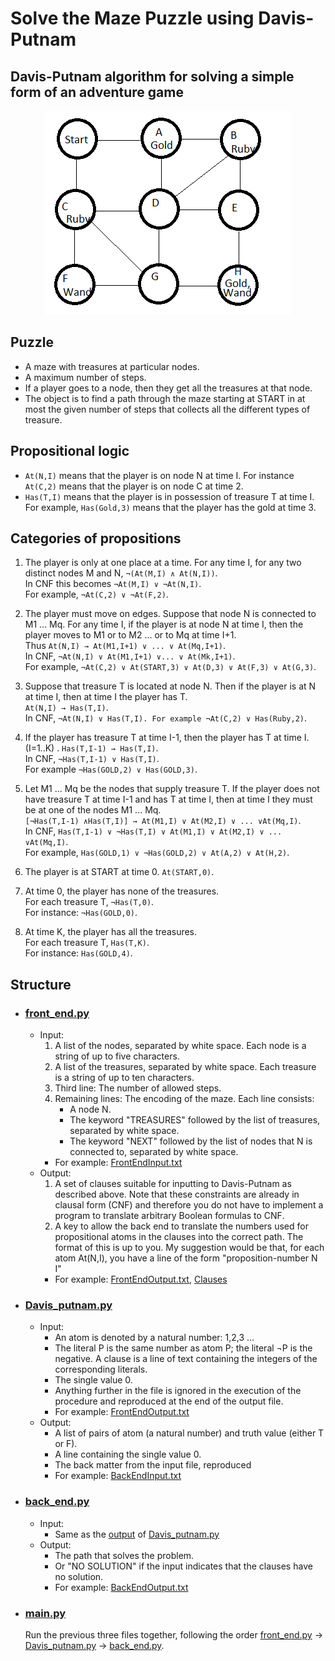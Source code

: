 # Solve the Maze Puzzle using Davis-Putnam
## Davis-Putnam algorithm for solving a simple form of an adventure game

<div align=center><img src="Maze.png"></div>

## Puzzle
- A maze with treasures at particular nodes.
- A maximum number of steps. 
- If a player goes to a node, then they get all the treasures at that node. 
- The object is to find a path through the maze starting at START in at most the given number of steps that collects all the different types of treasure.


## Propositional logic
- `At(N,I)` means that the player is on node N at time I. For instance `At(C,2)` means that the player is on node C at time 2.
- `Has(T,I)` means that the player is in possession of treasure T at time I. For example, `Has(Gold,3)` means that the player has the gold at time 3.

## Categories of propositions
1. The player is only at one place at a time.
For any time I, for any two distinct nodes M and N, `¬(At(M,I) ∧ At(N,I))`.  
In CNF this becomes `¬At(M,I) ∨ ¬At(N,I)`.  
For example, `¬At(C,2) ∨ ¬At(F,2)`.

2. The player must move on edges. Suppose that node N is connected to M1 ... Mq. For any time I, if the player is at node N at time I, then the player moves to M1 or to M2 ... or to Mq at time I+1.  
Thus `At(N,I) → At(M1,I+1) ∨ ... ∨ At(Mq,I+1)`.  
In CNF, `¬At(N,I) ∨ At(M1,I+1) ∨... ∨ At(Mk,I+1)`.  
For example, `¬At(C,2) ∨ At(START,3) ∨ At(D,3) ∨ At(F,3) ∨ At(G,3)`.

3. Suppose that treasure T is located at node N. Then if the player is at N at time I, then at time I the player has T.  
`At(N,I) → Has(T,I)`.  
In CNF, `¬At(N,I) ∨ Has(T,I). For example ¬At(C,2) ∨ Has(Ruby,2)`.

4. If the player has treasure T at time I-1, then the player has T at time I. (I=1..K)  .
`Has(T,I-1) → Has(T,I)`.  
In CNF, `¬Has(T,I-1) ∨ Has(T,I)`.  
For example `¬Has(GOLD,2) ∨ Has(GOLD,3)`.

5. Let M1 ... Mq be the nodes that supply treasure T. If the player does not have treasure T at time I-1 and has T at time I, then at time I they must be at one of the nodes M1 ... Mq.  
`[¬Has(T,I-1) ∧Has(T,I)] → At(M1,I) ∨ At(M2,I) ∨ ... ∨At(Mq,I)`.  
In CNF, `Has(T,I-1) ∨ ¬Has(T,I) ∨ At(M1,I) ∨ At(M2,I) ∨ ... ∨At(Mq,I)`.  
For example, `Has(GOLD,1) ∨ ¬Has(GOLD,2) ∨ At(A,2) ∨ At(H,2)`.

6. The player is at START at time 0. `At(START,0)`.

7. At time 0, the player has none of the treasures.  
For each treasure T, `¬Has(T,0)`.  
For instance: `¬Has(GOLD,0)`.

8. At time K, the player has all the treasures.  
For each treasure T, `Has(T,K)`.  
For instance: `Has(GOLD,4)`.

## Structure
- ### [front_end.py](front_end.py)
  - Input:
    1. A list of the nodes, separated by white space. Each node is a string of up to five characters.
    2. A list of the treasures, separated by white space. Each treasure is a string of up to ten characters.
    3. Third line: The number of allowed steps.
    4. Remaining lines: The encoding of the maze. Each line consists:
         - A node N.
         - The keyword "TREASURES" followed by the list of treasures, separated by white space.
         - The keyword "NEXT" followed by the list of nodes that N is connected to, separated by white space.  
    - For example: [FrontEndInput.txt](FrontEndInput.txt)
  - Output:
    1. A set of clauses suitable for inputting to Davis-Putnam as described above. Note that these constraints are already in clausal form (CNF) and therefore you do not have to implement a program to translate arbitrary Boolean formulas to CNF.
    2. A key to allow the back end to translate the numbers used for propositional atoms in the clauses into the correct path. The format of this is up to you. My suggestion would be that, for each atom At(N,I), you have a line of the form "proposition-number N I"
    - For example: [FrontEndOutput.txt](FrontEndOutput.txt), [Clauses](FrontEndClauses.txt)
- ### [Davis_putnam.py](Davis_Putnam.py)
  - Input: 
    - An atom is denoted by a natural number: 1,2,3 ... 
    - The literal P is the same number as atom P; the literal ¬P is the negative. A clause is a line of text containing the integers of the corresponding literals. 
    - The single value 0.
    - Anything further in the file is ignored in the execution of the procedure and reproduced at the end of the output file.   
    - For example: [FrontEndOutput.txt](FrontEndOutput.txt)
  - Output: 
    - A list of pairs of atom (a natural number) and truth value (either T or F).
    - A line containing the single value 0.
    - The back matter from the input file, reproduced
    - For example: [BackEndInput.txt](BackEndInput.txt)
- ### [back_end.py](back_end.py)
  - Input:  
    - Same as the [output](BackEndInput.txt) of [Davis_putnam.py](Davis_Putnam.py)
  - Output:
    - The path that solves the problem.
    - Or "NO SOLUTION" if the input indicates that the clauses have no solution.
    - For example: [BackEndOutput.txt](BackEndOutput.txt)
- ### [main.py](main.py)
  Run the previous three files together, following the order [front_end.py](front_end.py) -> [Davis_putnam.py](Davis_Putnam.py) -> [back_end.py](back_end.py).